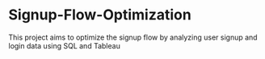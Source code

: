 # Signup-Flow-Optimization
This project aims to optimize the signup flow by analyzing user signup and login data using SQL and Tableau

